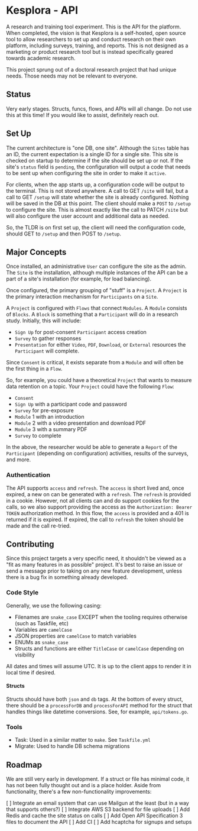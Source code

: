 # Kesplora - API

A research and training tool experiment. This is the API for the platform. When completed, the vision is that Kesplora is a self-hosted, open source tool to allow researchers to set up and conduct research on their own platform, including surveys, training, and reports. This is not designed as a marketing or product research tool but is instead specifically geared towards academic research.

This project sprung out of a doctoral research project that had unique needs. Those needs may not be relevant to everyone.

## Status

Very early stages. Structs, funcs, flows, and APIs will all change. Do not use this at this time! If you would like to assist, definitely reach out.

## Set Up

The current architecture is "one DB, one site". Although the `Sites` table has an ID, the current expectation is a single ID for a single site. This site is checked on startup to determine if the site should be set up or not. If the site's `status` field is `pending`, the configuration will output a code that needs to be sent up when configuring the site in order to make it `active`.

For clients, when the app starts up, a configuration code will be output to the terminal. This is not stored anywhere. A call to GET `/site` will fail, but a call to GET `/setup` will state whether the site is already configured. Nothing will be saved in the DB at this point. The client should make a `POST` to `/setup` to configure the site. This is almost exactly like the call to PATCH `/site` but will also configure the user account and additional data as needed.

So, the TLDR is on first set up, the client will need the configuration code, should GET to `/setup` and then POST to `/setup`.

## Major Concepts

Once installed, an administrative `User` can configure the site as the admin. The `Site` is the installation, although multiple instances of the API can be a part of a site's installation (for example, for load balancing).

Once configured, the primary grouping of "stuff" is a `Project`. A `Project` is the primary interaction mechanism for `Participants` on a `Site`.

A `Project` is configured with `Flows` that connect `Modules`. A `Module` consists of `Blocks`. A `Block` is something that a `Participant` will do in a research study. Initially, this will include:

- `Sign Up` for post-consent `Participant` access creation
- `Survey` to gather responses
- `Presentation` for either `Video`, `PDF`, `Download`, or `External` resources the `Participant` will complete.

Since `Consent` is critical, it exists separate from a `Module` and will often be the first thing in a `Flow`.

So, for example, you could have a theoretical `Project` that wants to measure data retention on a topic. Your `Project` could have the following `Flow`:

- `Consent`
- `Sign Up` with a participant code and password
- `Survey` for pre-exposure
- `Module` 1 with an introduction
- `Module` 2 with a video presentation and download PDF
- `Module` 3 with a summary PDF
- `Survey` to complete

In the above, the researcher would be able to generate a `Report` of the `Participant` (depending on configuration) activities, results of the surveys, and more.

### Authentication

The API supports `access` and `refresh`. The `access` is short lived and, once expired, a new on can be generated with a `refresh`. The `refresh` is provided in a cookie. However, not all clients can and do support cookies for the calls, so we also support providing the access as the `Authorization: Bearer TOKEN` authorization method. In this flow, the `access` is provided and a 401 is returned if it is expired. If expired, the call to `refresh` the token should be made and the call re-tried.

## Contributing

Since this project targets a very specific need, it shouldn't be viewed as a "fit as many features in as possible" project. It's best to raise an issue or send a message prior to taking on any new feature development, unless there is a bug fix in something already developed.

### Code Style

Generally, we use the following casing:

- Filenames are `snake_case` EXCEPT when the tooling requires otherwise (such as Taskfile, etc)
- Variables are `camelCase`
- JSON properties are `camelCase` to match variables
- ENUMs as `snake_case`
- Structs and functions are either `TitleCase` or `camelCase` depending on visibility

All dates and times will assume UTC. It is up to the client apps to render it in local time if desired.

#### Structs

Structs should have both `json` and `db` tags. At the bottom of every struct, there should be a `processForDB` and `processForAPI` method for the struct that handles things like datetime conversions. See, for example, `api/tokens.go`.

### Tools

- Task: Used in a similar matter to `make`. See `Taskfile.yml`
- Migrate: Used to handle DB schema migrations

## Roadmap

We are still very early in development. If a struct or file has minimal code, it has not been fully thought out and is a place holder. Aside from functionality, there's a few non-functionality improvements:

[ ] Integrate an email system that can use Mailgun at the least (but in a way that supports others?)
[ ] Integrate AWS S3 backend for file uploads
[ ] Add Redis and cache the site status on calls
[ ] Add Open API Specification 3 files to document the API
[ ] Add CI
[ ] Add hcaptcha for signups and setups
